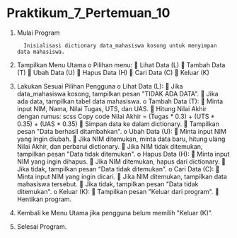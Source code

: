 # Praktikum_7_Pertemuan_10

1.	Mulai Program
   
          Inisialisasi dictionary data_mahasiswa kosong untuk menyimpan data mahasiswa.
  	 
3.	Tampilkan Menu Utama
o	Pilihan menu:
	Lihat Data (L)
	Tambah Data (T)
	Ubah Data (U)
	Hapus Data (H)
	Cari Data (C)
	Keluar (K)
4.	Lakukan Sesuai Pilihan Pengguna
o	Lihat Data (L):
	Jika data_mahasiswa kosong, tampilkan pesan "TIDAK ADA DATA".
	Jika ada data, tampilkan tabel data mahasiswa.
o	Tambah Data (T):
	Minta input NIM, Nama, Nilai Tugas, UTS, dan UAS.
	Hitung Nilai Akhir dengan rumus:
scss
Copy code
Nilai Akhir = (Tugas * 0.3) + (UTS * 0.35) + (UAS * 0.35)
	Simpan data ke dalam dictionary.
	Tampilkan pesan "Data berhasil ditambahkan".
o	Ubah Data (U):
	Minta input NIM yang ingin diubah.
	Jika NIM ditemukan, minta data baru, hitung ulang Nilai Akhir, dan perbarui dictionary.
	Jika NIM tidak ditemukan, tampilkan pesan "Data tidak ditemukan".
o	Hapus Data (H):
	Minta input NIM yang ingin dihapus.
	Jika NIM ditemukan, hapus dari dictionary.
	Jika tidak, tampilkan pesan "Data tidak ditemukan".
o	Cari Data (C):
	Minta input NIM yang ingin dicari.
	Jika NIM ditemukan, tampilkan data mahasiswa tersebut.
	Jika tidak, tampilkan pesan "Data tidak ditemukan".
o	Keluar (K):
	Tampilkan pesan "Keluar dari program".
	Hentikan program.
5.	Kembali ke Menu Utama jika pengguna belum memilih "Keluar (K)".
6.	Selesai Program.
